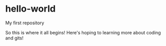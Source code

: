 # hello-world
My first repository

So this is where it all begins! Here's hoping to learning more about coding and gits!
